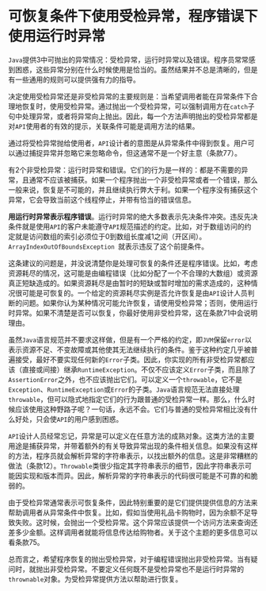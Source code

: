 # 可恢复条件下使用受检异常，程序错误下使用运行时异常

`Java`提供3中可抛出的异常情况：受检异常，运行时异常以及错误。程序员常常感到困惑，这些异常分别在什么时候使用是恰当的。虽然结果并不总是清晰的，但是有一些通用的规则可以提供强有力的指导。

决定使用受检异常还是非受检异常的主要规则是：当希望调用者能在异常条件下合理地恢复时，使用受检异常。通过抛出一个受检异常，可以强制调用方在`catch`子句中处理异常，或者将异常向上抛出。因此，每一个方法声明抛出的受检异常都是对`API`使用者的有效的提示，关联条件可能是调用方法的结果。

通过将受检异常抛给使用者，`API`设计者的意图是从异常条件中得到恢复。用户可以通过捕捉异常并忽略它来忽略命令，但这通常不是一个好主意（条款77）。

有2个非受检异常：运行时异常和错误。它们的行为是一样的：都是不需要的异常，且通常不应该被捕获。如果一个程序抛出一个非受检异常或者一个错误，那么一般来说，恢复是不可能的，并且继续执行弊大于利。如果一个程序没有捕获这个异常，它会导致当前这个线程停止，并带有恰当的错误信息。

**用运行时异常表示程序错误**。运行时异常的绝大多数表示先决条件冲突。违反先决条件就是使用`API`的客户未能遵守`API`规范描述的约定。比如，对于数组访问的约定就是访问数组的索引必须位于0到数组长度减1之间（开区间）。`ArrayIndexOutOfBoundsException `就表示违反了这个前提条件。

这条建议的问题是，并没说清楚你是处理可恢复的条件还是程序错误。比如，考虑资源耗尽的情况，这可能是由编程错误（比如分配了一个不合理的大数组）或资源真正短缺造成的。如果资源耗尽是由暂时的短缺或暂时增加的需求造成的，这种情况很可能是可恢复的。一个给定的资源耗尽实例是否允许恢复是由`API`设计人员判断的问题。如果你认为某种情况可能允许恢复，请使用受检异常；否则，使用运行时异常。如果不清楚是否可以恢复，你最好使用非受检异常，这在条款71中会说明理由。

虽然`Java`语言规范并不要求这样做，但是有一个严格的约定，即`JVM`保留`error`以表示资源不足、不变故障或其他使其无法继续执行的条件。鉴于这种约定几乎被普遍接受，最好不要实现任何新的`Error`子类。因此，你实现的所有非受检异常都应该（直接或间接）继承`RuntimeException`。不仅不应该定义`Error`子类，而且除了`AssertionError`之外，也不应该抛出它们。可以定义一个`throwable`，它不是`Exception`、`RuntimeException`或`Error`的子类。`Java`语言规范无法直接处理`throwable`，但可以隐式地指定它们的行为跟普通的受检异常一样。那么，什么时候应该使用这种野路子呢？一句话，永远不会。它们与普通的受检异常相比没有什么好处，只会使`API`的用户感到困惑。

`API`设计人员经常忘记，异常是可以定义在任意方法的成熟对象。这类方法的主要用途是捕获异常，并带着额外的有关导致异常出现的条件相关信息。如果没有这样的方法，程序员就会解析异常的字符串表示，以找出额外的信息。这是非常糟糕的做法（条款12）。`Throwable`类很少指定其字符串表示的细节，因此字符串表示可能因实现和版本而异。因此，解析异常的字符串表示的代码很可能是不可靠的和脆弱的。

由于受检异常通常表示可恢复条件，因此特别重要的是它们提供提供信息的方法来帮助调用者从异常条件中恢复。比如，假如当使用礼品卡购物时，因为余额不足导致失败。这时候，会抛出一个受检异常。这个异常应该提供一个访问方法来查询还差多少金额。这样调用者就能将信息传达给购物者。关于这个主题的更多信息可以看条款75。

总而言之，希望程序恢复的抛出受检异常，对于编程错误抛出非受检异常。当有疑问时，就抛出非受检异常。不要定义任何既不是受检异常也不是运行时异常的`thrownable`对象。为受检异常提供方法以帮助进行恢复。